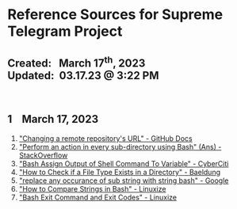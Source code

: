 # Reference Sources for Supreme Telegram Project
**Created:**&nbsp;&nbsp; March 17<sup>th</sup>, 2023  
**Updated:**&nbsp; 03.17.23 @ 3:22 PM
---

&nbsp;
## 1 &nbsp;&nbsp; March 17, 2023

1. ["Changing a remote repository's URL" - GitHub Docs](https://docs.github.com/en/get-started/getting-started-with-git/managing-remote-repositories)
2. ["Perform an action in every sub-directory using Bash" (Ans) - StackOverflow](https://stackoverflow.com/a/4000741)
3. ["Bash Assign Output of Shell Command To Variable" - CyberCiti](https://www.cyberciti.biz/faq/unix-linux-bsd-appleosx-bash-assign-variable-command-output/)
4. ["How to Check if a File Type Exists in a Directory" - Baeldung](https://www.baeldung.com/linux/check-file-type-exists-in-directory#:~:text=Checking%20the%20File%20Type%20with%20a%20Bash%20Script&text=The%20%2De%20flag%20is%20to,is%20a%20directory%20or%20not.)
5. ["replace any occurance of sub string with string bash" - Google](https://www.google.com/search?q=replace+any+occurance+of+sub+string+within+string+bash&oq=replace+any+occurance+of+sub+string+within+string+bash&aqs=chrome..69i57j0i22i30j0i390l3.17287j1j7&sourceid=chrome&ie=UTF-8)
6. ["How to Compare Strings in Bash" - Linuxize](https://linuxize.com/post/how-to-compare-strings-in-bash/)
7. ["Bash Exit Command and Exit Codes" - Linuxize](https://linuxize.com/post/bash-exit/)

